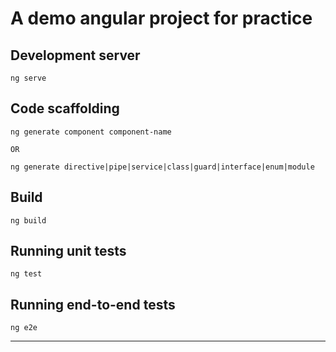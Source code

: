 # A demo angular project for practice

## Development server

```
ng serve
```

## Code scaffolding

```
ng generate component component-name

OR

ng generate directive|pipe|service|class|guard|interface|enum|module
```

## Build

```
ng build
```

## Running unit tests

```
ng test
```

## Running end-to-end tests

```
ng e2e
```

---
